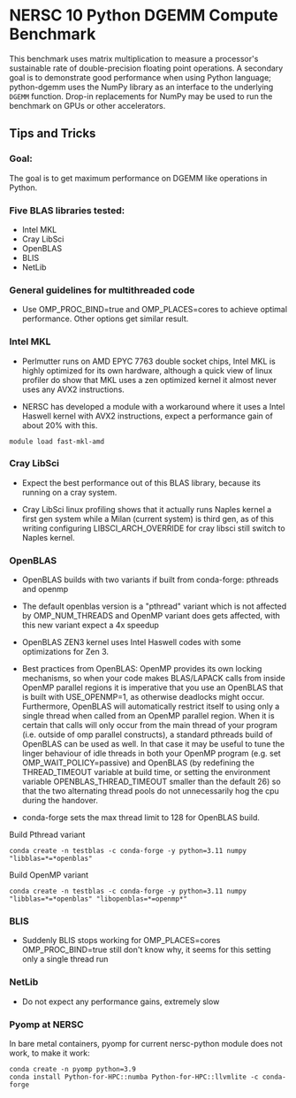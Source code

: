 # NERSC 10 Python DGEMM Compute Benchmark

This benchmark uses matrix multiplication 
to measure a processor's sustainable rate of
double-precision floating point operations.
A secondary goal is to demonstrate good
performance when using Python language;
python-dgemm uses the NumPy library
as an interface to the underlying `DGEMM` function.
Drop-in replacements for NumPy may be used
to run the benchmark on GPUs or other accelerators.


## Tips and Tricks

### Goal:

The goal is to get maximum performance on DGEMM like operations in Python. 

### Five BLAS libraries tested:

- Intel MKL 
- Cray LibSci
- OpenBLAS
- BLIS
- NetLib

### General guidelines for multithreaded code

- Use OMP_PROC_BIND=true and OMP_PLACES=cores to achieve optimal performance. Other options get similar result.

### Intel MKL

- Perlmutter runs on AMD EPYC 7763 double socket chips, Intel MKL is highly optimized for its own hardware, although a quick view of linux profiler do 
show that MKL uses a zen optimized kernel it almost never uses any AVX2 instructions.

- NERSC has developed a module with a workaround where it uses a Intel Haswell kernel with AVX2 instructions, expect a performance gain of about 20% with this.

```
module load fast-mkl-amd
```

### Cray LibSci

- Expect the best performance out of this BLAS library, because its running on a cray system.

- Cray LibSci linux profiling shows that it actually runs Naples kernel a first gen system while a Milan (current system) is third gen, as of this writing configuring LIBSCI_ARCH_OVERRIDE for cray libsci still switch to Naples kernel.

### OpenBLAS

- OpenBLAS builds with two variants if built from conda-forge: pthreads and openmp

-  The default openblas version is a "pthread" variant which is not affected by OMP_NUM_THREADS and OpenMP variant does gets affected, with this new variant expect a 4x speedup

- OpenBLAS ZEN3 kernel uses Intel Haswell codes with some optimizations for Zen 3.

- Best practices from OpenBLAS: OpenMP provides its own locking mechanisms, so when your code makes BLAS/LAPACK calls from inside OpenMP parallel regions it is imperative that you use an OpenBLAS that is built with USE_OPENMP=1, as otherwise deadlocks might occur. Furthermore, OpenBLAS will automatically restrict itself to using only a single thread when called from an OpenMP parallel region. When it is certain that calls will only occur from the main thread of your program (i.e. outside of omp parallel constructs), a standard pthreads build of OpenBLAS can be used as well. In that case it may be useful to tune the linger behaviour of idle threads in both your OpenMP program (e.g. set OMP_WAIT_POLICY=passive) and OpenBLAS (by redefining the THREAD_TIMEOUT variable at build time, or setting the environment variable OPENBLAS_THREAD_TIMEOUT smaller than the default 26) so that the two alternating thread pools do not unnecessarily hog the cpu during the handover.

- conda-forge sets the max thread limit to 128 for OpenBLAS build.

Build Pthread variant

```
conda create -n testblas -c conda-forge -y python=3.11 numpy "libblas=*=*openblas"
```

Build OpenMP variant

```
conda create -n testblas -c conda-forge -y python=3.11 numpy "libblas=*=*openblas" "libopenblas=*=openmp*"
```

### BLIS

- Suddenly BLIS stops working for OMP_PLACES=cores OMP_PROC_BIND=true still don't know why, it seems for this setting only a single thread run


### NetLib

- Do not expect any performance gains, extremely slow


### Pyomp at NERSC

In bare metal containers, pyomp for current nersc-python module does not work, to make it work:

```
conda create -n pyomp python=3.9
conda install Python-for-HPC::numba Python-for-HPC::llvmlite -c conda-forge 
```
